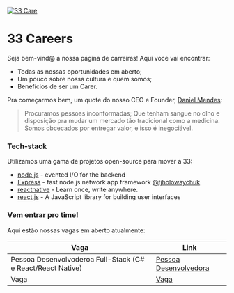 [![33 Care](https://i.imgur.com/mBKhzbq.png)](https://33care.com.br)

# 33 Careers

Seja bem-vind@ a nossa página de carreiras! Aqui voce vai encontrar:

  - Todas as nossas oportunidades em aberto;
  - Um pouco sobre nossa cultura e quem somos;
  - Benefícios de ser um Carer.

Pra começarmos bem, um quote do nosso CEO e Founder, [Daniel Mendes](https://www.linkedin.com/in/danielmmendes/): 

> Procuramos pessoas inconformadas;
> Que tenham sangue no olho e disposição pra mudar um mercado tão tradicional
> como a medicina.
> Somos obcecados por entregar valor, e isso é inegociável.

### Tech-stack

Utilizamos uma gama de projetos open-source para mover a 33:

* [node.js] - evented I/O for the backend
* [Express] - fast node.js network app framework [@tjholowaychuk]
* [reactnative] - Learn once, write anywhere.
* [react.js] - A JavaScript library for building user interfaces

### Vem entrar pro time!

Aqui estão nossas vagas em aberto atualmente:

| Vaga | Link |
| ------ | ------ |
| Pessoa Desenvolvoderoa Full-Stack (C# e React/React Native) | [Pessoa Desenvolvedora] |
| Vaga   | [Vaga] |


   [node.js]: <http://nodejs.org>
   [react.js]: <httt://reactjs.org>
   [reactnative]: <https://reactnative.dev/>
   [@tjholowaychuk]: <http://twitter.com/tjholowaychuk>
   [express]: <http://expressjs.com>
   [Pessoa Desenvolvedora]: <https://bit.ly/33fullstack>
   [Vaga]: <https://bit.ly/vaga2>

   [PlDb]: <https://github.com/joemccann/dillinger/tree/master/plugins/dropbox/README.md>
   [PlGh]: <https://github.com/joemccann/dillinger/tree/master/plugins/github/README.md>
   [PlGd]: <https://github.com/joemccann/dillinger/tree/master/plugins/googledrive/README.md>
   [PlOd]: <https://github.com/joemccann/dillinger/tree/master/plugins/onedrive/README.md>
   [PlMe]: <https://github.com/joemccann/dillinger/tree/master/plugins/medium/README.md>
   [PlGa]: <https://github.com/RahulHP/dillinger/blob/master/plugins/googleanalytics/README.md>
